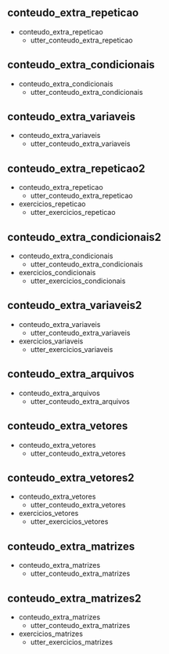 ## conteudo_extra_repeticao
* conteudo_extra_repeticao
    - utter_conteudo_extra_repeticao

## conteudo_extra_condicionais
* conteudo_extra_condicionais
    - utter_conteudo_extra_condicionais

## conteudo_extra_variaveis
* conteudo_extra_variaveis
    - utter_conteudo_extra_variaveis

## conteudo_extra_repeticao2
* conteudo_extra_repeticao
    - utter_conteudo_extra_repeticao
* exercicios_repeticao
    - utter_exercicios_repeticao

## conteudo_extra_condicionais2
* conteudo_extra_condicionais
    - utter_conteudo_extra_condicionais
* exercicios_condicionais
    - utter_exercicios_condicionais

## conteudo_extra_variaveis2
* conteudo_extra_variaveis
    - utter_conteudo_extra_variaveis
* exercicios_variaveis
    - utter_exercicios_variaveis

## conteudo_extra_arquivos
* conteudo_extra_arquivos
    - utter_conteudo_extra_arquivos

## conteudo_extra_vetores
* conteudo_extra_vetores
    - utter_conteudo_extra_vetores

## conteudo_extra_vetores2
* conteudo_extra_vetores
    - utter_conteudo_extra_vetores
* exercicios_vetores
    - utter_exercicios_vetores

## conteudo_extra_matrizes
* conteudo_extra_matrizes
    - utter_conteudo_extra_matrizes

## conteudo_extra_matrizes2
* conteudo_extra_matrizes
    - utter_conteudo_extra_matrizes
* exercicios_matrizes
    - utter_exercicios_matrizes
   
